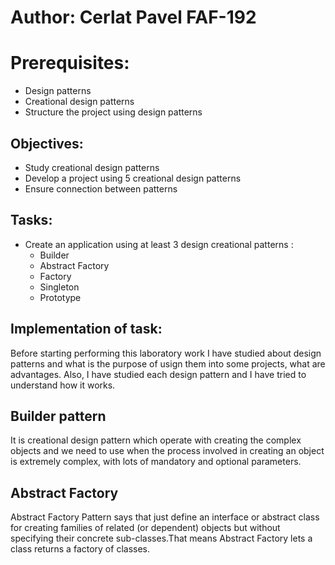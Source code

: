 ﻿# Author: Cerlat Pavel FAF-192


#  Prerequisites:

- Design patterns
- Creational design patterns
- Structure the project using design patterns

## Objectives:

- Study creational design patterns
- Develop a project using 5 creational design patterns
- Ensure connection between patterns

## Tasks:

- Create an application using at least 3 design creational patterns :
   - Builder
   - Abstract Factory
   - Factory
   - Singleton
   - Prototype

##  Implementation of task:

Before starting performing this laboratory work I have studied about design patterns and what is the purpose of usign them into some projects, what are advantages. Also, I have studied each design pattern and I have tried to understand how it works.

## Builder pattern

It is creational design pattern which operate with creating the complex objects and we need to use when the process involved in creating an object is extremely complex, with lots of mandatory and optional parameters.

## Abstract Factory

Abstract Factory Pattern says that just define an interface or abstract class for creating families of related (or dependent) objects but without specifying their concrete sub-classes.That means Abstract Factory lets a class returns a factory of classes.




